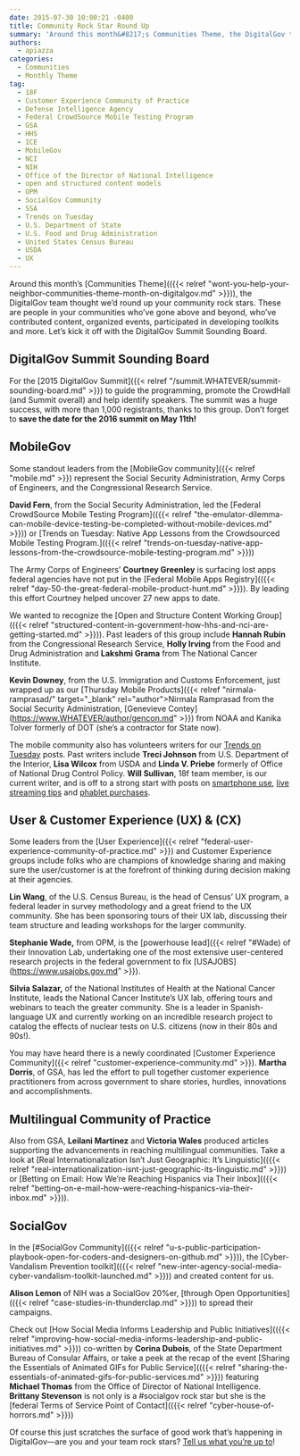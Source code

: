 ```yaml
---
date: 2015-07-30 10:00:21 -0400
title: Community Rock Star Round Up
summary: 'Around this month&#8217;s Communities Theme, the DigitalGov team thought we&rsquo;d round up your community rock stars. These are people in your communities who&rsquo;ve gone above and beyond, who&rsquo;ve contributed content, organized events, participated in developing toolkits and more. Let&rsquo;s kick it off with the DigitalGov Summit Sounding Board. DigitalGov Summit Sounding Board For the 2015 DigitalGov Summit we pulled'
authors:
  - apiazza
categories:
  - Communities
  - Monthly Theme
tag:
  - 18F
  - Customer Experience Community of Practice
  - Defense Intelligence Agency
  - Federal CrowdSource Mobile Testing Program
  - GSA
  - HHS
  - ICE
  - MobileGov
  - NCI
  - NIH
  - Office of the Director of National Intelligence
  - open and structured content models
  - OPM
  - SocialGov Community
  - SSA
  - Trends on Tuesday
  - U.S. Department of State
  - U.S. Food and Drug Administration
  - United States Census Bureau
  - USDA
  - UX
---
```


Around this month&#8217;s [Communities Theme](({{< relref "wont-you-help-your-neighbor-communities-theme-month-on-digitalgov.md" >}})), the DigitalGov team thought we’d round up your community rock stars. These are people in your communities who’ve gone above and beyond, who’ve contributed content, organized events, participated in developing toolkits and more. Let’s kick it off with the DigitalGov Summit Sounding Board.

## DigitalGov Summit Sounding Board

For the [2015 DigitalGov Summit]({{< relref "/summit.WHATEVER/summit-sounding-board.md" >}}) to guide the programming, promote the CrowdHall (and Summit overall) and help identify speakers. The summit was a huge success, with more than 1,000 registrants, thanks to this group. Don&#8217;t forget to **save the date for the 2016 summit on May 11th!**

## MobileGov

Some standout leaders from the [MobileGov community]({{< relref "mobile.md" >}}) represent the Social Security Administration, Army Corps of Engineers, and the Congressional Research Service.

**David Fern**, from the Social Security Administration, led the [Federal CrowdSource Mobile Testing Program](({{< relref "the-emulator-dilemma-can-mobile-device-testing-be-completed-without-mobile-devices.md" >}})) or [Trends on Tuesday: Native App Lessons from the Crowdsourced Mobile Testing Program.](({{< relref "trends-on-tuesday-native-app-lessons-from-the-crowdsource-mobile-testing-program.md" >}}))

The Army Corps of Engineers’ **Courtney Greenley** is surfacing lost apps federal agencies have not put in the [Federal Mobile Apps Registry](({{< relref "day-50-the-great-federal-mobile-product-hunt.md" >}})). By leading this effort Courtney helped uncover 27 new apps to date.

We wanted to recognize the [Open and Structure Content Working Group](({{< relref "structured-content-in-government-how-hhs-and-nci-are-getting-started.md" >}})). Past leaders of this group include **Hannah Rubin** from the Congressional Research Service, **Holly Irving** from the Food and Drug Administration and **Lakshmi Grama** from The National Cancer Institute.

**Kevin Downey**, from the U.S. Immigration and Customs Enforcement, just wrapped up as our [Thursday Mobile Products]({{< relref "nirmala-ramprasad/" target="_blank" rel="author">Nirmala Ramprasad</a> from the Social Security Administration, [Genevieve Contey](https://www.WHATEVER/author/gencon.md" >}}) from NOAA and Kanika Tolver formerly of DOT (she&#8217;s a contractor for State now).

<div class="gmail_default">
  <p>
    The mobile community also has volunteers writers for our <a href="https://www.WHATEVER/tag/trends-on-tuesday/" target="_blank">Trends on Tuesday</a> posts. Past writers include <strong>Treci Johnson</strong> from U.S. Department of the Interior, <strong>Lisa Wilcox</strong> from USDA and <strong>Linda V. Priebe</strong> formerly of Office of National Drug Control Policy. <strong>Will Sullivan</strong>, 18f team member, is our current writer, and is off to a strong start with posts on <a href="https://www.WHATEVER/2015/04/07/trends-on-tuesday-40-of-americans-use-smartphones-to-find-government-information/" target="_blank">smartphone use</a>, <a href="https://www.WHATEVER/2015/04/14/trends-on-tuesday-10-tips-for-mobile-live-streaming/" target="_blank">live streaming tips</a> and <a href="https://www.WHATEVER/2015/05/12/trends-on-tuesday-consumer-purchases-and-usage-of-tablets-shrink-as-phablets-grow/" target="_blank">phablet purchases</a>.
  </p>
</div>

## User & Customer Experience (UX) & (CX)

Some leaders from the [User Experience]({{< relref "federal-user-experience-community-of-practice.md" >}}) and Customer Experience groups include folks who are champions of knowledge sharing and making sure the user/customer is at the forefront of thinking during decision making at their agencies.

**Lin Wang**, of the U.S. Census Bureau, is the head of Census’ UX program, a federal leader in survey methodology and a great friend to the UX community. She has been sponsoring tours of their UX lab, discussing their team structure and leading workshops for the larger community.

**Stephanie Wade,** from OPM, is the [powerhouse lead]({{< relref "#Wade) of their Innovation Lab, undertaking one of the most extensive user-centered research projects in the federal government to fix [USAJOBS](https://www.usajobs.gov.md" >}}).

**Silvia Salazar,** of the National Institutes of Health at the National Cancer Institute, leads the National Cancer Institute&#8217;s UX lab, offering tours and webinars to teach the greater community. She is a leader in Spanish-language UX and currently working on an incredible research project to catalog the effects of nuclear tests on U.S. citizens (now in their 80s and 90s!).

You may have heard there is a newly coordinated [Customer Experience Community]({{< relref "customer-experience-community.md" >}}). **Martha Dorris**, of GSA, has led the effort to pull together customer experience practitioners from across government to share stories, hurdles, innovations and accomplishments.

## Multilingual Community of Practice

Also from GSA, **Leilani Martinez** and **Victoria Wales** produced articles supporting the advancements in reaching multilingual communities. Take a look at [Real Internationalization Isn&#8217;t Just Geographic: It&#8217;s Linguistic](({{< relref "real-internationalization-isnt-just-geographic-its-linguistic.md" >}})) or [Betting on Email: How We&#8217;re Reaching Hispanics via Their Inbox](({{< relref "betting-on-e-mail-how-were-reaching-hispanics-via-their-inbox.md" >}})).

## SocialGov

In the [#SocialGov Community](({{< relref "u-s-public-participation-playbook-open-for-coders-and-designers-on-github.md" >}})), the [Cyber-Vandalism Prevention toolkit](({{< relref "new-inter-agency-social-media-cyber-vandalism-toolkit-launched.md" >}})) and created content for us.

**Alison Lemon** of NIH was a SocialGov 20%er, [through Open Opportunities](({{< relref "case-studies-in-thunderclap.md" >}})) to spread their campaigns.

Check out [How Social Media Informs Leadership and Public Initiatives](({{< relref "improving-how-social-media-informs-leadership-and-public-initiatives.md" >}})) co-written by **Corina Dubois**, of the State Department Bureau of Consular Affairs, or take a peek at the recap of the event [Sharing the Essentials of Animated GIFs for Public Service](({{< relref "sharing-the-essentials-of-animated-gifs-for-public-services.md" >}})) featuring **Michael Thomas** from the Office of Director of National Intelligence. **Brittany Stevenson** is not only is a #socialgov rock star but she is the [federal Terms of Service Point of Contact](({{< relref "cyber-house-of-horrors.md" >}}))

Of course this just scratches the surface of good work that’s happening in DigitalGov—are you and your team rock stars? [Tell us what you’re up to](https://www.WHATEVER/contact-us/)!